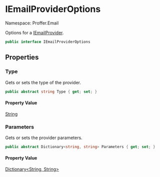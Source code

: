 # IEmailProviderOptions

Namespace: Proffer.Email

Options for a [IEmailProvider](./proffer.email.iemailprovider).

```csharp
public interface IEmailProviderOptions
```

## Properties

### **Type**

Gets or sets the type of the provider.

```csharp
public abstract string Type { get; set; }
```

#### Property Value

[String](https://docs.microsoft.com/en-us/dotnet/api/system.string)<br>

### **Parameters**

Gets or sets the provider parameters.

```csharp
public abstract Dictionary<string, string> Parameters { get; set; }
```

#### Property Value

[Dictionary&lt;String, String&gt;](https://docs.microsoft.com/en-us/dotnet/api/system.collections.generic.dictionary-2)<br>
